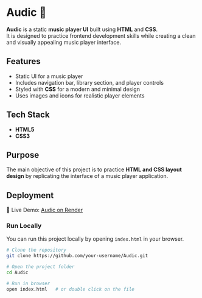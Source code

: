 # Audic 🎵  

**Audic** is a static **music player UI** built using **HTML** and **CSS**.  
It is designed to practice frontend development skills while creating a clean and visually appealing music player interface.  

## Features  
- Static UI for a music player  
- Includes navigation bar, library section, and player controls  
- Styled with **CSS** for a modern and minimal design  
- Uses images and icons for realistic player elements  

## Tech Stack  
- **HTML5**  
- **CSS3**  

## Purpose  
The main objective of this project is to practice **HTML and CSS layout design** by replicating the interface of a music player application.  

## Deployment  
🔗 Live Demo: [Audic on Render](https://audic-7yr7.onrender.com/)  

### Run Locally  
You can run this project locally by opening `index.html` in your browser.  

```bash
# Clone the repository
git clone https://github.com/your-username/Audic.git

# Open the project folder
cd Audic

# Run in browser
open index.html   # or double click on the file
